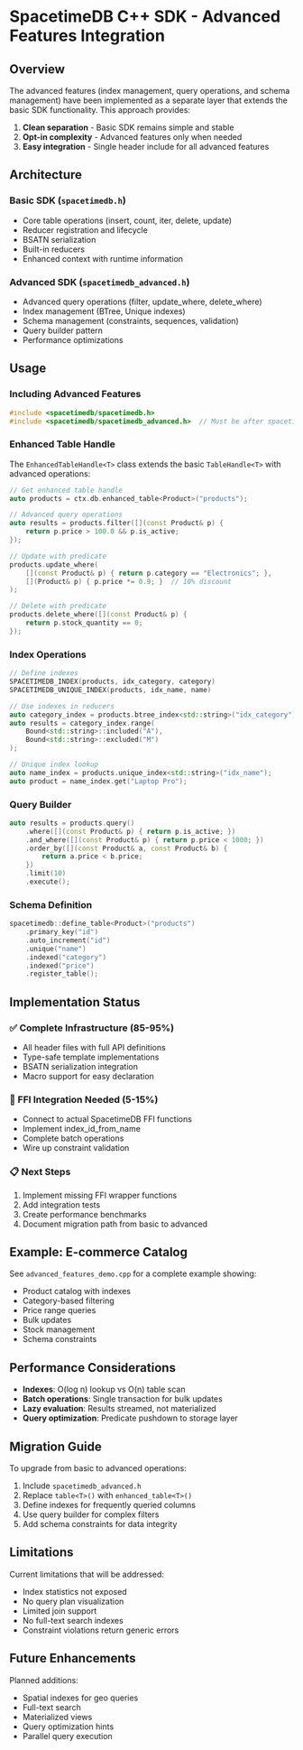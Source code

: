 # SpacetimeDB C++ SDK - Advanced Features Integration

## Overview

The advanced features (index management, query operations, and schema management) have been implemented as a separate layer that extends the basic SDK functionality. This approach provides:

1. **Clean separation** - Basic SDK remains simple and stable
2. **Opt-in complexity** - Advanced features only when needed
3. **Easy integration** - Single header include for all advanced features

## Architecture

### Basic SDK (`spacetimedb.h`)
- Core table operations (insert, count, iter, delete, update)
- Reducer registration and lifecycle
- BSATN serialization
- Built-in reducers
- Enhanced context with runtime information

### Advanced SDK (`spacetimedb_advanced.h`)
- Advanced query operations (filter, update_where, delete_where)
- Index management (BTree, Unique indexes)
- Schema management (constraints, sequences, validation)
- Query builder pattern
- Performance optimizations

## Usage

### Including Advanced Features

```cpp
#include <spacetimedb/spacetimedb.h>
#include <spacetimedb/spacetimedb_advanced.h>  // Must be after spacetimedb.h
```

### Enhanced Table Handle

The `EnhancedTableHandle<T>` class extends the basic `TableHandle<T>` with advanced operations:

```cpp
// Get enhanced table handle
auto products = ctx.db.enhanced_table<Product>("products");

// Advanced query operations
auto results = products.filter([](const Product& p) {
    return p.price > 100.0 && p.is_active;
});

// Update with predicate
products.update_where(
    [](const Product& p) { return p.category == "Electronics"; },
    [](Product& p) { p.price *= 0.9; }  // 10% discount
);

// Delete with predicate
products.delete_where([](const Product& p) {
    return p.stock_quantity == 0;
});
```

### Index Operations

```cpp
// Define indexes
SPACETIMEDB_INDEX(products, idx_category, category)
SPACETIMEDB_UNIQUE_INDEX(products, idx_name, name)

// Use indexes in reducers
auto category_index = products.btree_index<std::string>("idx_category");
auto results = category_index.range(
    Bound<std::string>::included("A"),
    Bound<std::string>::excluded("M")
);

// Unique index lookup
auto name_index = products.unique_index<std::string>("idx_name");
auto product = name_index.get("Laptop Pro");
```

### Query Builder

```cpp
auto results = products.query()
    .where([](const Product& p) { return p.is_active; })
    .and_where([](const Product& p) { return p.price < 1000; })
    .order_by([](const Product& a, const Product& b) { 
        return a.price < b.price; 
    })
    .limit(10)
    .execute();
```

### Schema Definition

```cpp
spacetimedb::define_table<Product>("products")
    .primary_key("id")
    .auto_increment("id")
    .unique("name")
    .indexed("category")
    .indexed("price")
    .register_table();
```

## Implementation Status

### ✅ Complete Infrastructure (85-95%)
- All header files with full API definitions
- Type-safe template implementations
- BSATN serialization integration
- Macro support for easy declaration

### 🚧 FFI Integration Needed (5-15%)
- Connect to actual SpacetimeDB FFI functions
- Implement index_id_from_name
- Complete batch operations
- Wire up constraint validation

### 📋 Next Steps
1. Implement missing FFI wrapper functions
2. Add integration tests
3. Create performance benchmarks
4. Document migration path from basic to advanced

## Example: E-commerce Catalog

See `advanced_features_demo.cpp` for a complete example showing:
- Product catalog with indexes
- Category-based filtering
- Price range queries
- Bulk updates
- Stock management
- Schema constraints

## Performance Considerations

- **Indexes**: O(log n) lookup vs O(n) table scan
- **Batch operations**: Single transaction for bulk updates
- **Lazy evaluation**: Results streamed, not materialized
- **Query optimization**: Predicate pushdown to storage layer

## Migration Guide

To upgrade from basic to advanced operations:

1. Include `spacetimedb_advanced.h`
2. Replace `table<T>()` with `enhanced_table<T>()`
3. Define indexes for frequently queried columns
4. Use query builder for complex filters
5. Add schema constraints for data integrity

## Limitations

Current limitations that will be addressed:
- Index statistics not exposed
- No query plan visualization
- Limited join support
- No full-text search indexes
- Constraint violations return generic errors

## Future Enhancements

Planned additions:
- Spatial indexes for geo queries
- Full-text search
- Materialized views
- Query optimization hints
- Parallel query execution